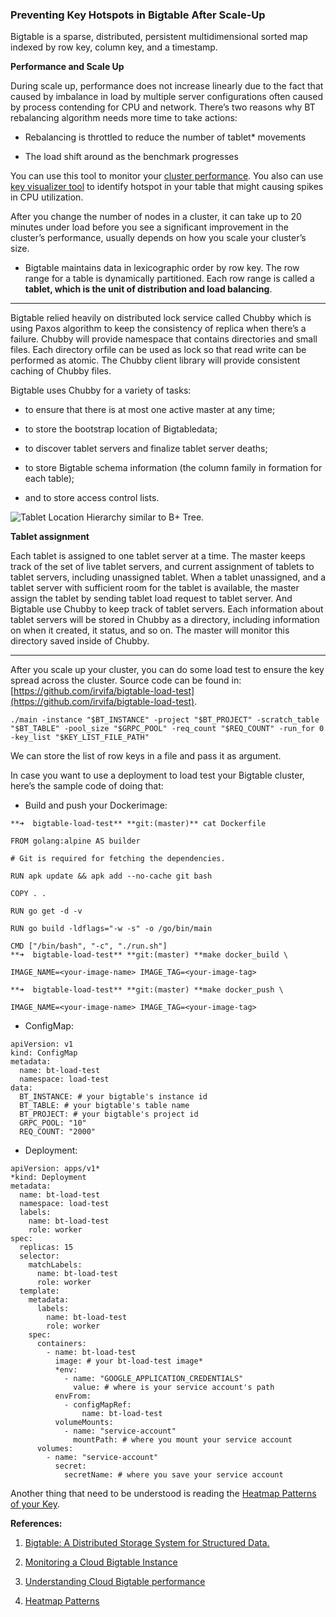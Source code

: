 ### Preventing Key Hotspots in Bigtable After Scale-Up

Bigtable is a sparse, distributed, persistent multidimensional sorted map indexed by row key, column key, and a timestamp.

**Performance and Scale Up**

During scale up, performance does not increase linearly due to the fact that caused by imbalance in load by multiple server configurations often caused by process contending for CPU and network. There’s two reasons why BT rebalancing algorithm needs more time to take actions:

- Rebalancing is throttled to reduce the number of tablet\* movements

- The load shift around as the benchmark progresses

You can use this tool to monitor your [cluster performance](https://cloud.google.com/bigtable/docs/monitoring-instance). You also can use [key visualizer tool](https://cloud.google.com/bigtable/docs/keyvis-getting-started) to identify hotspot in your table that might causing spikes in CPU utilization.

After you change the number of nodes in a cluster, it can take up to 20 minutes under load before you see a significant improvement in the cluster’s performance, usually depends on how you scale your cluster’s size.

- Bigtable maintains data in lexicographic order by row key. The row range for a table is dynamically partitioned. Each row range is called a **tablet, which is the unit of distribution and load balancing**.

---

Bigtable relied heavily on distributed lock service called Chubby which is using Paxos algorithm to keep the consistency of replica when there’s a failure. Chubby will provide namespace that contains directories and small files. Each directory orfile can be used as lock so that read write can be performed as atomic. The Chubby client library will provide consistent caching of Chubby files.

Bigtable uses Chubby for a variety of tasks:

- to ensure that there is at most one active master at any time;

- to store the bootstrap location of Bigtabledata;

- to discover tablet servers and finalize tablet server deaths;

- to store Bigtable schema information (the column family in formation for each table);

- and to store access control lists.

![Tablet Location Hierarchy similar to B+ Tree.](https://cdn-images-1.medium.com/max/1612/1*WkZRzwvUkWhIUTvh2uklSw.png)

**Tablet assignment**

Each tablet is assigned to one tablet server at a time. The master keeps track of the set of live tablet servers, and current assignment of tablets to tablet servers, including unassigned tablet. When a tablet unassigned, and a tablet server with sufficient room for the tablet is available, the master assign the tablet by sending tablet load request to tablet server. And Bigtable use Chubby to keep track of tablet servers. Each information about tablet servers will be stored in Chubby as a directory, including information on when it created, it status, and so on. The master will monitor this directory saved inside of Chubby.

---

After you scale up your cluster, you can do some load test to ensure the key spread across the cluster. Source code can be found in: [https://github.com/irvifa/bigtable-load-test](https://github.com/irvifa/bigtable-load-test).

```
./main -instance "$BT_INSTANCE" -project "$BT_PROJECT" -scratch_table "$BT_TABLE" -pool_size "$GRPC_POOL" -req_count "$REQ_COUNT" -run_for 0 -key_list "$KEY_LIST_FILE_PATH"
```

We can store the list of row keys in a file and pass it as argument.

In case you want to use a deployment to load test your Bigtable cluster, here’s the sample code of doing that:

- Build and push your Dockerimage:

```
**➜  bigtable-load-test** **git:(master)** cat Dockerfile

FROM golang:alpine AS builder

# Git is required for fetching the dependencies.

RUN apk update && apk add --no-cache git bash

COPY . .

RUN go get -d -v

RUN go build -ldflags="-w -s" -o /go/bin/main

CMD ["/bin/bash", "-c", "./run.sh"]
**➜  bigtable-load-test** **git:(master) **make docker_build \

IMAGE_NAME=<your-image-name> IMAGE_TAG=<your-image-tag>

**➜  bigtable-load-test** **git:(master) **make docker_push \

IMAGE_NAME=<your-image-name> IMAGE_TAG=<your-image-tag>
```

- ConfigMap:

```
apiVersion: v1
kind: ConfigMap
metadata:
  name: bt-load-test
  namespace: load-test
data:
  BT_INSTANCE: # your bigtable's instance id
  BT_TABLE: # your bigtable's table name
  BT_PROJECT: # your bigtable's project id
  GRPC_POOL: "10"
  REQ_COUNT: "2000"
```

- Deployment:

```
apiVersion: apps/v1*
*kind: Deployment
metadata:
  name: bt-load-test
  namespace: load-test
  labels:
    name: bt-load-test
    role: worker
spec:
  replicas: 15
  selector:
    matchLabels:
      name: bt-load-test
      role: worker
  template:
    metadata:
      labels:
        name: bt-load-test
        role: worker
    spec:
      containers:
        - name: bt-load-test
          image: # your bt-load-test image*
          *env:
            - name: "GOOGLE_APPLICATION_CREDENTIALS"
              value: # where is your service account's path
          envFrom:
            - configMapRef:
                name: bt-load-test
          volumeMounts:
            - name: "service-account"
              mountPath: # where you mount your service account
      volumes:
        - name: "service-account"
          secret:
            secretName: # where you save your service account
```

Another thing that need to be understood is reading the [Heatmap Patterns of your Key](https://cloud.google.com/bigtable/docs/keyvis-patterns).

**References:**

1. [Bigtable: A Distributed Storage System for Structured Data.](https://static.googleusercontent.com/media/research.google.com/en//archive/bigtable-osdi06.pdf)

1. [Monitoring a Cloud Bigtable Instance](https://cloud.google.com/bigtable/docs/monitoring-instance)

1. [Understanding Cloud Bigtable performance](https://cloud.google.com/bigtable/docs/performance)

1. [Heatmap Patterns](https://cloud.google.com/bigtable/docs/keyvis-patterns)
